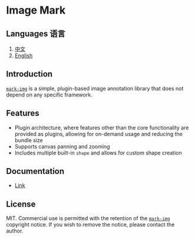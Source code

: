 # Image Mark

## Languages 语言

1. [中文](README.md)
2. [English](README-en.md)

## Introduction

[`mark-img`](https://www.npmjs.com/package/mark-img) is a simple, plugin-based image annotation library that does not depend on any specific framework.

## Features

- Plugin architecture, where features other than the core functionality are provided as plugins, allowing for on-demand usage and reducing the bundle size
- Supports canvas panning and zooming
- Includes multiple built-in `shape` and allows for custom shape creation

## Documentation

- [Link](https://image-mark.docs.wingblog.top/)

## License

MIT. Commercial use is permitted with the retention of the [`mark-img`](https://github.com/hxdyj/image-mark/blob/main/LICENSE) copyright notice. If you wish to remove the notice, please contact the author.
